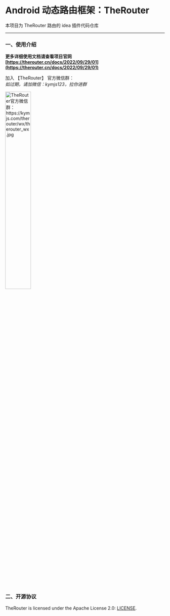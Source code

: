 # Android 动态路由框架：TheRouter

本项目为 TheRouter 路由的 idea 插件代码仓库

---

### 一、使用介绍

**更多详细使用文档请查看项目官网 [https://therouter.cn/docs/2022/09/29/01](https://therouter.cn/docs/2022/09/29/01)**

加入 【TheRouter】 官方微信群：  
*如过期，请加微信：kymjs123，拉你进群*

<img src="https://kymjs.com/therouter/wx/therouter_wx.jpg" width="40%" alt="TheRouter官方微信群：https://kymjs.com/therouter/wx/therouter_wx.jpg" />

### 二、开源协议

TheRouter is licensed under the Apache License 2.0: [LICENSE](https://github.com/HuolalaTech/hll-wp-therouter-android/blob/master/LICENSE).  
